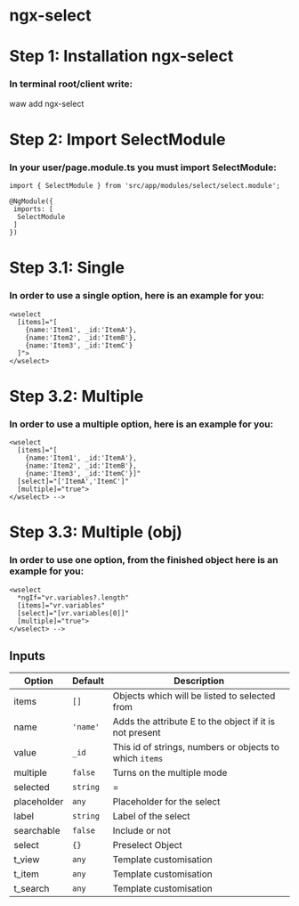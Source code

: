 # ngx-select

# Step 1: Installation ngx-select
### In terminal root/client write:
waw add ngx-select

# Step 2: Import SelectModule
### In your user/page.module.ts you must import SelectModule:
```
import { SelectModule } from 'src/app/modules/select/select.module';

@NgModule({
 imports: [
  SelectModule
 ]
})
```

# Step 3.1: Single
### In order to use a single option, here is an example for you:
```
<wselect 
  [items]="[
    {name:'Item1', _id:'ItemA'}, 
    {name:'Item2', _id:'ItemB'}, 
    {name:'Item3', _id:'ItemC'}
  ]">
</wselect>
```

# Step 3.2: Multiple
### In order to use a multiple option, here is an example for you:
```
<wselect 
  [items]="[
    {name:'Item1', _id:'ItemA'}, 
    {name:'Item2', _id:'ItemB'}, 
    {name:'Item3', _id:'ItemC'}]"
  [select]="['ItemA','ItemC']" 
  [multiple]="true">
</wselect> -->
```

# Step 3.3: Multiple (obj)
### In order to use one option, from the finished object here is an example for you:
```
<wselect 
  *ngIf="vr.variables?.length" 
  [items]="vr.variables" 
  [select]="[vr.variables[0]]" 
  [multiple]="true">
</wselect> -->
```

## Inputs

| Option        | Default                         | Description               |
| ------------- |---------------------------------| --------------------------|
| items         | `[]`                            | Objects which will be listed to selected from |
| name          | `'name'`                        | Adds the attribute E to the object if it is not present|
| value         | `_id`                           | This id of strings, numbers or objects to which `items` |
| multiple      | `false`                         | Turns on the multiple mode |
| selected      | `string`                        | = |
| placeholder   | `any`                           | Placeholder for the select |
| label         | `string`                        | Label of the select |
| searchable    | `false`                         | Include or not |
| select        | `{}`                            | Preselect Object |
| t_view        | `any`                           | Template customisation |
| t_item        | `any`                           | Template customisation |
| t_search      | `any`                           | Template customisation |
